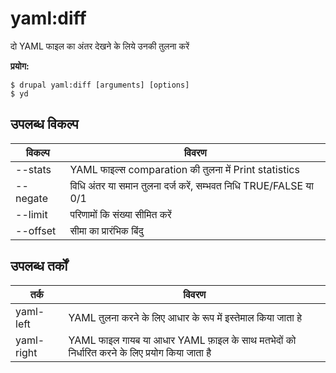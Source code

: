 # yaml:diff
दो YAML फाइल का अंतर देखने के लिये उनकी तुलना करें

**प्रयोग:**
```
$ drupal yaml:diff [arguments] [options]
$ yd  
```

## उपलब्ध विकल्प
विकल्प | विवरण
-------|-------------
--stats | YAML फाइल्स comparation की तुलना में Print statistics
--negate | विधि अंतर या समान तुलना दर्ज करें, सम्भवत निधि TRUE/FALSE या 0/1
--limit | परिणामों कि संख्या सीमित करें
--offset | सीमा का प्रारंभिक बिंदु

## उपलब्ध तर्कों
तर्क | विवरण
---------|-------------
yaml-left | YAML तुलना करने के लिए आधार के रूप में इस्तेमाल किया जाता हे
yaml-right | YAML फाइल गायब या आधार YAML फ़ाइल के साथ मतभेदों को निर्धारित करने के लिए प्रयोग किया जाता है
